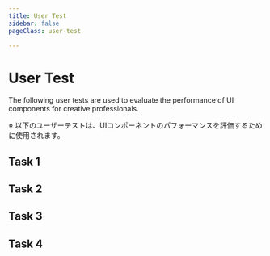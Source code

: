 ```yaml
---
title: User Test
sidebar: false
pageClass: user-test

---
```


<MultiSelectPopup />

# User Test

The following user tests are used to evaluate the performance of UI components for creative professionals.

※ 以下のユーザーテストは、UIコンポーネントのパフォーマンスを評価するために使用されます。

## Task 1

<UserTestDropShadow />

## Task 2

<UserTestSpring />

## Task 3

<UserTestTime />

## Task 4

<UserTestThreePointLighting />

<div style="height: 30vh"></div>
